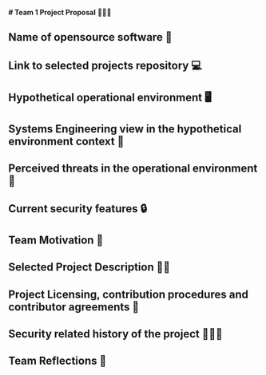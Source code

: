 **# Team 1 Project Proposal** 🚀🚀🚀

## Name of opensource software 🔮

## Link to selected projects repository 💻

## Hypothetical operational environment 🖥️

## Systems Engineering view in the hypothetical environment context 🌌

## Perceived threats in the operational environment 🌵

## Current security features 🔒

## Team Motivation 🐉

## Selected Project Description 💂‍♂️

## Project Licensing, contribution procedures and contributor agreements 👮

## Security related history of the project 🙈🙊🙉

## Team Reflections 🏁
